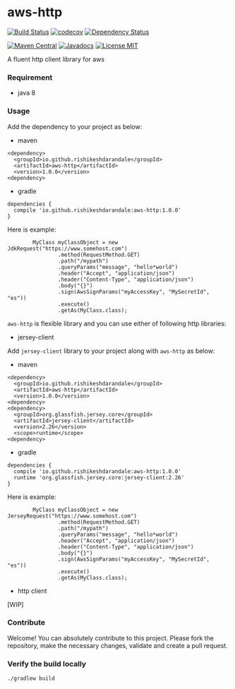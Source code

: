 # aws-http

[![Build Status](https://api.travis-ci.org/RishikeshDarandale/aws-http.svg?branch=master)](https://travis-ci.org/RishikeshDarandale/aws-http)
[![codecov](https://codecov.io/gh/RishikeshDarandale/aws-http/branch/master/graph/badge.svg)](https://codecov.io/gh/RishikeshDarandale/aws-http)
[![Dependency Status](https://www.versioneye.com/user/projects/5a6e9e390fb24f497047f924/badge.svg?style=flat-square)](https://www.versioneye.com/user/projects/5a6e9e390fb24f497047f924)

[![Maven Central](https://img.shields.io/maven-metadata/v/http/central.maven.org/maven2/io/github/rishikeshdarandale/aws-http/maven-metadata.xml.svg)](http://search.maven.org/#search%7Cga%7C1%7Ca%3A%22aws-http%22)
[![Javadocs](http://www.javadoc.io/badge/io.github.rishikeshdarandale/aws-http.svg)](http://www.javadoc.io/doc/io.github.rishikeshdarandale/aws-http)
[![License MIT](http://img.shields.io/badge/license-MIT-green.svg)](https://github.com/rishikeshdarandale/aws-http/blob/master/LICENSE)


A fluent http client library for aws

### Requirement

* java 8

### Usage

Add the dependency to your project as below:

* maven

```
<dependency>
  <groupId>io.github.rishikeshdarandale</groupId>
  <artifactId>aws-http</artifactId>
  <version>1.0.0</version>
<dependency>
```

* gradle

```
dependencies {
  compile 'io.github.rishikeshdarandale:aws-http:1.0.0'
}
```

Here is example:

```
        MyClass myClassObject = new JdkRequest("https://www.somehost.com")
                .method(RequestMethod.GET)
                .path("/mypath")
                .queryParams("message", "hello*world")
                .header("Accept", "application/json")
                .header("Content-Type", "application/json")
                .body("{}")
                .sign(AwsSignParams("myAccessKey", "MySecretId", "es"))
                .execute()
                .getAs(MyClass.class);
```

`aws-http` is flexible library and you can use either of following http libraries:

* jersey-client

Add `jersey-client` library to your project along with `aws-http` as below:

  * maven

```
<dependency>
  <groupId>io.github.rishikeshdarandale</groupId>
  <artifactId>aws-http</artifactId>
  <version>1.0.0</version>
<dependency>
<dependency>
  <groupId>org.glassfish.jersey.core</groupId>
  <artifactId>jersey-client</artifactId>
  <version>2.26</version>
  <scope>runtime</scope>
<dependency>
```

  * gradle

```
dependencies {
  compile 'io.github.rishikeshdarandale:aws-http:1.0.0'
  runtime 'org.glassfish.jersey.core:jersey-client:2.26'
}
```

Here is example:

```
        MyClass myClassObject = new JerseyRequest("https://www.somehost.com")
                .method(RequestMethod.GET)
                .path("/mypath")
                .queryParams("message", "hello*world")
                .header("Accept", "application/json")
                .header("Content-Type", "application/json")
                .body("{}")
                .sign(AwsSignParams("myAccessKey", "MySecretId", "es"))
                .execute()
                .getAs(MyClass.class);
```

* http client

[WIP]

### Contribute

Welcome! You can absolutely contribute to this project. Please fork the repository, make the necessary changes, validate and create a pull request.

### Verify the build locally

```
./gradlew build
```
